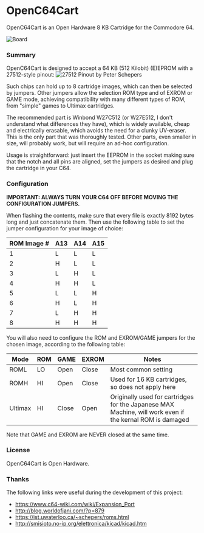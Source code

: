 # OpenC64Cart
OpenC64Cart is an Open Hardware 8 KB Cartridge for the Commodore 64.
 
![Board](https://raw.githubusercontent.com/SukkoPera/OpenC64Cart/master/doc/render-top.png)
 
### Summary
OpenC64Cart is designed to accept a 64 KB (512 Kilobit) (E)EPROM with a 27512-style pinout:
![27512 Pinout by Peter Schepers](https://ist.uwaterloo.ca/~schepers/ROMS/PINOUTS/27512.png)

Such chips can hold up to 8 cartridge images, which can then be selected by jumpers. Other jumpers allow the selection ROM type and of EXROM or GAME mode, achieving compatibility with many different types of ROM, from "simple" games to Ultimax cartridges.
 
The recommended part is Winbond W27C512 (or W27E512, I don't understand what differences they have), which is widely available, cheap and electrically erasable, which avoids the need for a clunky UV-eraser. This is the only part that was thoroughly tested. Other parts, even smaller in size, will probably work, but will require an ad-hoc configuration.
 
Usage is straightforward: just insert the EEPROM in the socket making sure that the notch and all pins are aligned, set the jumpers as desired and plug the cartridge in your C64.
 
### Configuration
**IMPORTANT: ALWAYS TURN YOUR C64 OFF BEFORE MOVING THE CONFIGURATION JUMPERS.**
 
When flashing the contents, make sure that every file is exactly 8192 bytes long and just concatenate them. Then use the following table to set the jumper configuration for your image of choice:

| ROM Image # | A13 | A14 | A15 |
|-------------|-----|-----|-----|
| 1           |  L  |  L  |  L  |
| 2           |  H  |  L  |  L  |
| 3           |  L  |  H  |  L  |
| 4           |  H  |  H  |  L  |
| 5           |  L  |  L  |  H  |
| 6           |  H  |  L  |  H  |
| 7           |  L  |  H  |  H  |
| 8           |  H  |  H  |  H  |
 
You will also need to configure the ROM and EXROM/GAME jumpers for the chosen image, according to the following table:

| Mode        | ROM  | GAME  | EXROM | Notes |
|-------------|------|-------|-------|-------|
| ROML        |  LO  | Open  | Close | Most common setting
| ROMH        |  HI  | Open  | Close | Used for 16 KB cartridges, so does not apply here
| Ultimax     |  HI  | Close | Open  | Originally used for cartridges for the Japanese MAX Machine, will work even if the kernal ROM is damaged |
 
Note that GAME and EXROM are NEVER closed at the same time.
 
### License
OpenC64Cart is Open Hardware.
 
### Thanks
The following links were useful during the development of this project:
- https://www.c64-wiki.com/wiki/Expansion_Port
- http://blog.worldofjani.com/?p=879
- https://ist.uwaterloo.ca/~schepers/roms.html
- http://smisioto.no-ip.org/elettronica/kicad/kicad.htm
